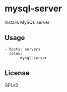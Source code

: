 mysql-server
=========================

Installs MySQL server


Usage
-------------------------

    - hosts: servers
      roles:
         - mysql-server


License
-------------------------

GPLv3
